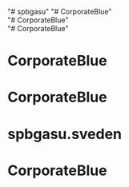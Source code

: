"# spbgasu" 
"# CorporateBlue"  
"# CorporateBlue"  
"# CorporateBlue"  
# CorporateBlue
# CorporateBlue
# spbgasu.sveden
# CorporateBlue
